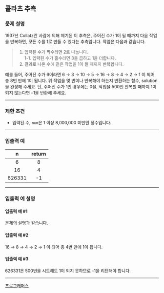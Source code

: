 ## 콜라츠 추측


### 문제 설명
1937년 Collatz란 사람에 의해 제기된 이 추측은, 주어진 수가 1이 될 때까지 다음 작업을 반복하면, 모든 수를 1로 만들 수 있다는 추측입니다. 작업은 다음과 같습니다.
> 1. 입력된 수가 짝수라면 2로 나눕니다. </br>
> 1-1. 입력된 수가 홀수라면 3을 곱하고 1을 더합니다.</br>
> 2. 결과로 나온 수에 같은 작업을 1이 될 때까지 반복합니다.

예를 들어, 주어진 수가 6이라면 6 → 3 → 10 → 5 → 16 → 8 → 4 → 2 → 1 이 되어 총 8번 만에 1이 됩니다. 위 작업을 몇 번이나 반복해야 하는지 반환하는 함수, solution을 완성해 주세요. 단, 주어진 수가 1인 경우에는 0을, 작업을 500번 반복할 때까지 1이 되지 않는다면 –1을 반환해 주세요.

---

### 제한 조건
* 입력된 수, `num`은 1 이상 8,000,000 미만인 정수입니다.

---

### 입출력 예
|   n    | return |
|:------:|:------:|
|   6    |   8    |
|   16   |   4    |
| 626331 |   -1   |
---

### 입출력 예 설명
#### 입출력 예 #1
문제의 설명과 같습니다.
#### 입출력 예 #2
16 → 8 → 4 → 2 → 1 이 되어 총 4번 만에 1이 됩니다.
#### 입출력 예 #3
626331은 500번을 시도해도 1이 되지 못하므로 -1을 리턴해야 합니다.

----

[프로그래머스](https://school.programmers.co.kr/learn/courses/30/lessons/12943)
